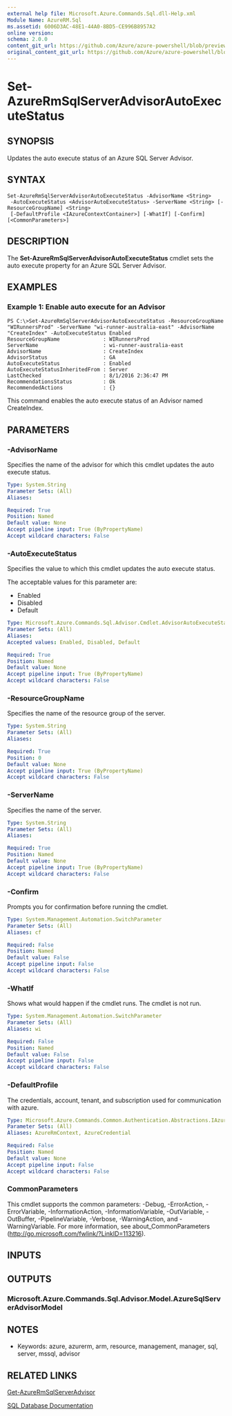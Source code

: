 ```yaml
---
external help file: Microsoft.Azure.Commands.Sql.dll-Help.xml
Module Name: AzureRM.Sql
ms.assetid: 6006D3AC-48E1-44A0-8BD5-CE996B8957A2
online version:
schema: 2.0.0
content_git_url: https://github.com/Azure/azure-powershell/blob/preview/src/ResourceManager/Sql/Commands.Sql/help/Set-AzureRmSqlServerAdvisorAutoExecuteStatus.md
original_content_git_url: https://github.com/Azure/azure-powershell/blob/preview/src/ResourceManager/Sql/Commands.Sql/help/Set-AzureRmSqlServerAdvisorAutoExecuteStatus.md
---
```


# Set-AzureRmSqlServerAdvisorAutoExecuteStatus

## SYNOPSIS
Updates the auto execute status of an Azure SQL Server Advisor.

## SYNTAX

```
Set-AzureRmSqlServerAdvisorAutoExecuteStatus -AdvisorName <String>
 -AutoExecuteStatus <AdvisorAutoExecuteStatus> -ServerName <String> [-ResourceGroupName] <String>
 [-DefaultProfile <IAzureContextContainer>] [-WhatIf] [-Confirm] [<CommonParameters>]
```

## DESCRIPTION
The **Set-AzureRmSqlServerAdvisorAutoExecuteStatus** cmdlet sets the auto execute property for an Azure SQL Server Advisor.

## EXAMPLES

### Example 1: Enable auto execute for an Advisor
```
PS C:\>Set-AzureRmSqlServerAdvisorAutoExecuteStatus -ResourceGroupName "WIRunnersProd" -ServerName "wi-runner-australia-east" -AdvisorName "CreateIndex" -AutoExecuteStatus Enabled
ResourceGroupName              : WIRunnersProd
ServerName                     : wi-runner-australia-east
AdvisorName                    : CreateIndex
AdvisorStatus                  : GA
AutoExecuteStatus              : Enabled
AutoExecuteStatusInheritedFrom : Server
LastChecked                    : 8/1/2016 2:36:47 PM
RecommendationsStatus          : Ok
RecommendedActions             : {}
```

This command enables the auto execute status of an Advisor named CreateIndex.

## PARAMETERS

### -AdvisorName
Specifies the name of the advisor for which this cmdlet updates the auto execute status.

```yaml
Type: System.String
Parameter Sets: (All)
Aliases: 

Required: True
Position: Named
Default value: None
Accept pipeline input: True (ByPropertyName)
Accept wildcard characters: False
```

### -AutoExecuteStatus
Specifies the value to which this cmdlet updates the auto execute status.

The acceptable values for this parameter are:

- Enabled
- Disabled
- Default

```yaml
Type: Microsoft.Azure.Commands.Sql.Advisor.Cmdlet.AdvisorAutoExecuteStatus
Parameter Sets: (All)
Aliases: 
Accepted values: Enabled, Disabled, Default

Required: True
Position: Named
Default value: None
Accept pipeline input: True (ByPropertyName)
Accept wildcard characters: False
```

### -ResourceGroupName
Specifies the name of the resource group of the server.

```yaml
Type: System.String
Parameter Sets: (All)
Aliases: 

Required: True
Position: 0
Default value: None
Accept pipeline input: True (ByPropertyName)
Accept wildcard characters: False
```

### -ServerName
Specifies the name of the server.

```yaml
Type: System.String
Parameter Sets: (All)
Aliases: 

Required: True
Position: Named
Default value: None
Accept pipeline input: True (ByPropertyName)
Accept wildcard characters: False
```

### -Confirm
Prompts you for confirmation before running the cmdlet.

```yaml
Type: System.Management.Automation.SwitchParameter
Parameter Sets: (All)
Aliases: cf

Required: False
Position: Named
Default value: False
Accept pipeline input: False
Accept wildcard characters: False
```

### -WhatIf
Shows what would happen if the cmdlet runs.
The cmdlet is not run.

```yaml
Type: System.Management.Automation.SwitchParameter
Parameter Sets: (All)
Aliases: wi

Required: False
Position: Named
Default value: False
Accept pipeline input: False
Accept wildcard characters: False
```

### -DefaultProfile
The credentials, account, tenant, and subscription used for communication with azure.

```yaml
Type: Microsoft.Azure.Commands.Common.Authentication.Abstractions.IAzureContextContainer
Parameter Sets: (All)
Aliases: AzureRmContext, AzureCredential

Required: False
Position: Named
Default value: None
Accept pipeline input: False
Accept wildcard characters: False
```

### CommonParameters
This cmdlet supports the common parameters: -Debug, -ErrorAction, -ErrorVariable, -InformationAction, -InformationVariable, -OutVariable, -OutBuffer, -PipelineVariable, -Verbose, -WarningAction, and -WarningVariable. For more information, see about_CommonParameters (<http://go.microsoft.com/fwlink/?LinkID=113216>).

## INPUTS

## OUTPUTS

### Microsoft.Azure.Commands.Sql.Advisor.Model.AzureSqlServerAdvisorModel

## NOTES
* Keywords: azure, azurerm, arm, resource, management, manager, sql, server, mssql, advisor

## RELATED LINKS

[Get-AzureRmSqlServerAdvisor](./Get-AzureRmSqlServerAdvisor.md)

[SQL Database Documentation](https://docs.microsoft.com/azure/sql-database/)

